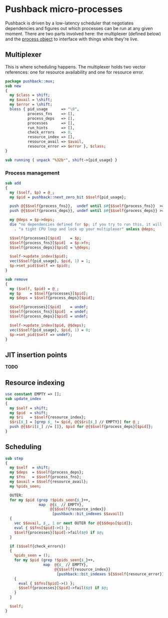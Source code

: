 # Pushback micro-processes
Pushback is driven by a low-latency scheduler that negotiates dependencies and
figures out which processes can be run at any given moment. There are two parts
involved here: the multiplexer (defined below) and the [process
object](process.md) to interface with things while they're live.


## Multiplexer
This is where scheduling happens. The multiplexer holds two vector references:
one for resource availability and one for resource error.

```perl
package pushback::mux;
sub new
{
  my $class = shift;
  my $avail = \shift;
  my $error = \shift;
  bless { pid_usage      => "\0",
          process_fns    => [],
          process_deps   => [],
          processes      => [],
          run_hints      => [],
          check_errors   => 0,
          resource_index => [],
          resource_avail => $avail,
          resource_error => $error }, $class;
}

sub running { unpack "%32b*", shift->{pid_usage} }
```


### Process management
```perl
sub add
{
  my ($self, $p) = @_;
  my $pid = pushback::next_zero_bit $$self{pid_usage};

  push @{$$self{process_fns}},  undef until $#{$$self{process_fns}}  >= $pid;
  push @{$$self{process_deps}}, undef until $#{$$self{process_deps}} >= $pid;

  my @deps = $p->deps;
  die "no dependencies defined for $p; if you try to run this, it will create "
    . "a tight CPU loop and lock up your multiplexer" unless @deps;

  $$self{processes}[$pid]    = $p;
  $$self{process_fns}[$pid]  = $p->fn;
  $$self{process_deps}[$pid] = \@deps;

  $self->update_index($pid);
  vec($$self{pid_usage}, $pid, 1) = 1;
  $p->set_pid($self => $pid);
}

sub remove
{
  my ($self, $pid) = @_;
  my $p    = $$self{processes}[$pid];
  my $deps = $$self{process_deps}[$pid];

  $$self{processes}[$pid]    = undef;
  $$self{process_fns}[$pid]  = undef;
  $$self{process_deps}[$pid] = undef;

  $self->update_index($pid, @$deps);
  vec($$self{pid_usage}, $pid, 1) = 0;
  $p->set_pid($self => undef);
}
```


## JIT insertion points
**TODO**


## Resource indexing
```perl
use constant EMPTY => [];
sub update_index
{
  my $self = shift;
  my $pid  = shift;
  my $ri   = $$self{resource_index};
  $$ri[$_] = [grep $_ != $pid, @{$$ri[$_] // EMPTY}] for @_;
  push @{$$ri[$_] //= []}, $pid for @{$$self{process_deps}[$pid]};
}
```


## Scheduling
```perl
sub step
{
  my $self  = shift;
  my $deps  = $$self{process_deps};
  my $fns   = $$self{process_fns};
  my $avail = $$self{resource_avail};
  my %pids_seen;

  OUTER:
  for my $pid (grep !$pids_seen{$_}++,
               map  @{$_ // EMPTY},
                    @{$$self{resource_index}}
                     [pushback::bit_indexes $$avail])
  {
    vec $$avail, $_, 1 or next OUTER for @{$$deps[$pid]};
    eval { $$fns[$pid]->() };
    $$self{processes}[$pid]->fail($@) if $@;
  }

  if ($$self{check_errors})
  {
    %pids_seen = ();
    for my $pid (grep !$pids_seen{$_}++,
                 map  @{$_ // EMPTY},
                      @{$$self{resource_index}}
                       [pushback::bit_indexes ${$$self{resource_error}}])
    {
      eval { $$fns[$pid]->() };
      $$self{processes}[$pid]->fail($@) if $@;
    }
  }

  $self;
}
```
